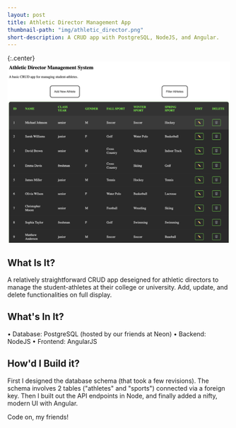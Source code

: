 ```yaml
---
layout: post
title: Athletic Director Management App
thumbnail-path: "img/athletic_director.png"
short-description: A CRUD app with PostgreSQL, NodeJS, and Angular.
---
```


{:.center}
[<img src="/img/athletic_director.png">](https://github.com/tcburns24/angular-crud)

## What Is It?

A relatively straightforward CRUD app deseigned for athletic directors to manage the student-athletes at their college or university. Add, update, and delete functionalities on full display.

## What's In It?

• Database: PostgreSQL (hosted by our friends at Neon)
• Backend: NodeJS
• Frontend: AngularJS

## How'd I Build it?

First I designed the database schema (that took a few revisions). The schema involves 2 tables ("athletes" and "sports") connected via a foreign key. Then I built out the API endpoints in Node, and finally added a nifty, modern UI with Angular.

Code on, my friends!
